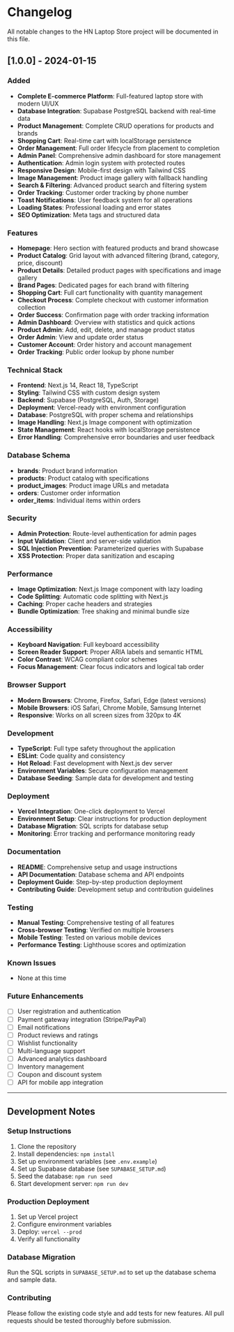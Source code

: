 # Changelog

All notable changes to the HN Laptop Store project will be documented in this file.

## [1.0.0] - 2024-01-15

### Added
- **Complete E-commerce Platform**: Full-featured laptop store with modern UI/UX
- **Database Integration**: Supabase PostgreSQL backend with real-time data
- **Product Management**: Complete CRUD operations for products and brands
- **Shopping Cart**: Real-time cart with localStorage persistence
- **Order Management**: Full order lifecycle from placement to completion
- **Admin Panel**: Comprehensive admin dashboard for store management
- **Authentication**: Admin login system with protected routes
- **Responsive Design**: Mobile-first design with Tailwind CSS
- **Image Management**: Product image gallery with fallback handling
- **Search & Filtering**: Advanced product search and filtering system
- **Order Tracking**: Customer order tracking by phone number
- **Toast Notifications**: User feedback system for all operations
- **Loading States**: Professional loading and error states
- **SEO Optimization**: Meta tags and structured data

### Features
- **Homepage**: Hero section with featured products and brand showcase
- **Product Catalog**: Grid layout with advanced filtering (brand, category, price, discount)
- **Product Details**: Detailed product pages with specifications and image gallery
- **Brand Pages**: Dedicated pages for each brand with filtering
- **Shopping Cart**: Full cart functionality with quantity management
- **Checkout Process**: Complete checkout with customer information collection
- **Order Success**: Confirmation page with order tracking information
- **Admin Dashboard**: Overview with statistics and quick actions
- **Product Admin**: Add, edit, delete, and manage product status
- **Order Admin**: View and update order status
- **Customer Account**: Order history and account management
- **Order Tracking**: Public order lookup by phone number

### Technical Stack
- **Frontend**: Next.js 14, React 18, TypeScript
- **Styling**: Tailwind CSS with custom design system
- **Backend**: Supabase (PostgreSQL, Auth, Storage)
- **Deployment**: Vercel-ready with environment configuration
- **Database**: PostgreSQL with proper schema and relationships
- **Image Handling**: Next.js Image component with optimization
- **State Management**: React hooks with localStorage persistence
- **Error Handling**: Comprehensive error boundaries and user feedback

### Database Schema
- **brands**: Product brand information
- **products**: Product catalog with specifications
- **product_images**: Product image URLs and metadata
- **orders**: Customer order information
- **order_items**: Individual items within orders

### Security
- **Admin Protection**: Route-level authentication for admin pages
- **Input Validation**: Client and server-side validation
- **SQL Injection Prevention**: Parameterized queries with Supabase
- **XSS Protection**: Proper data sanitization and escaping

### Performance
- **Image Optimization**: Next.js Image component with lazy loading
- **Code Splitting**: Automatic code splitting with Next.js
- **Caching**: Proper cache headers and strategies
- **Bundle Optimization**: Tree shaking and minimal bundle size

### Accessibility
- **Keyboard Navigation**: Full keyboard accessibility
- **Screen Reader Support**: Proper ARIA labels and semantic HTML
- **Color Contrast**: WCAG compliant color schemes
- **Focus Management**: Clear focus indicators and logical tab order

### Browser Support
- **Modern Browsers**: Chrome, Firefox, Safari, Edge (latest versions)
- **Mobile Browsers**: iOS Safari, Chrome Mobile, Samsung Internet
- **Responsive**: Works on all screen sizes from 320px to 4K

### Development
- **TypeScript**: Full type safety throughout the application
- **ESLint**: Code quality and consistency
- **Hot Reload**: Fast development with Next.js dev server
- **Environment Variables**: Secure configuration management
- **Database Seeding**: Sample data for development and testing

### Deployment
- **Vercel Integration**: One-click deployment to Vercel
- **Environment Setup**: Clear instructions for production deployment
- **Database Migration**: SQL scripts for database setup
- **Monitoring**: Error tracking and performance monitoring ready

### Documentation
- **README**: Comprehensive setup and usage instructions
- **API Documentation**: Database schema and API endpoints
- **Deployment Guide**: Step-by-step production deployment
- **Contributing Guide**: Development setup and contribution guidelines

### Testing
- **Manual Testing**: Comprehensive testing of all features
- **Cross-browser Testing**: Verified on multiple browsers
- **Mobile Testing**: Tested on various mobile devices
- **Performance Testing**: Lighthouse scores and optimization

### Known Issues
- None at this time

### Future Enhancements
- [ ] User registration and authentication
- [ ] Payment gateway integration (Stripe/PayPal)
- [ ] Email notifications
- [ ] Product reviews and ratings
- [ ] Wishlist functionality
- [ ] Multi-language support
- [ ] Advanced analytics dashboard
- [ ] Inventory management
- [ ] Coupon and discount system
- [ ] API for mobile app integration

---

## Development Notes

### Setup Instructions
1. Clone the repository
2. Install dependencies: `npm install`
3. Set up environment variables (see `.env.example`)
4. Set up Supabase database (see `SUPABASE_SETUP.md`)
5. Seed the database: `npm run seed`
6. Start development server: `npm run dev`

### Production Deployment
1. Set up Vercel project
2. Configure environment variables
3. Deploy: `vercel --prod`
4. Verify all functionality

### Database Migration
Run the SQL scripts in `SUPABASE_SETUP.md` to set up the database schema and sample data.

### Contributing
Please follow the existing code style and add tests for new features. All pull requests should be tested thoroughly before submission.
